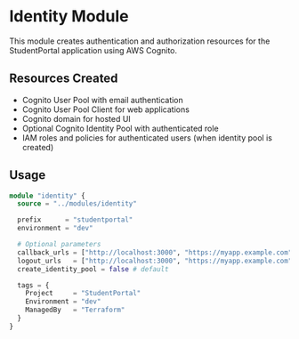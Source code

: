# Identity Module

This module creates authentication and authorization resources for the StudentPortal application using AWS Cognito.

## Resources Created

- Cognito User Pool with email authentication
- Cognito User Pool Client for web applications
- Cognito domain for hosted UI
- Optional Cognito Identity Pool with authenticated role
- IAM roles and policies for authenticated users (when identity pool is created)

## Usage

```terraform
module "identity" {
  source = "../modules/identity"

  prefix      = "studentportal"
  environment = "dev"

  # Optional parameters
  callback_urls = ["http://localhost:3000", "https://myapp.example.com"]
  logout_urls   = ["http://localhost:3000", "https://myapp.example.com"]
  create_identity_pool = false # default

  tags = {
    Project     = "StudentPortal"
    Environment = "dev"
    ManagedBy   = "Terraform"
  }
}
```
